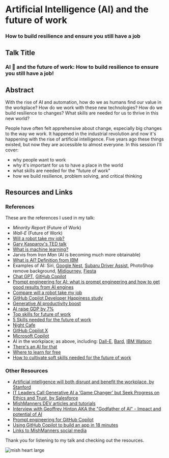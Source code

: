 # Artificial Intelligence (AI) and the future of work
### How to build resilience and ensure you still have a job

## Talk Title

### AI 🤖 and the future of work: How to build resilience to ensure you still have a job!

## Abstract

With the rise of AI and automation, how do we as humans find our value in the workplace? How do we work with these new technologies? How do we build resilience to changes? What skills are needed for us to thrive in this new world?

People have often felt apprehensive about change, especially big changes to the way we work. It happened in the industrial revolution and now it's happening with the rise of artificial intelligence. Five years ago these things existed, but now they are accessible to almost everyone. In this session I'll cover:

- why people want to work
- why it's important for us to have a place in the world
- what skills are needed for the "future of work"
- how we build resilience, problem solving, and critical thinking

## Resources and Links

### References

These are the references I used in my talk:

- _Minority Report_ (Future of Work)
- _Wall-E_ (Future of Work)
- [Will a robot take my job?](time.com/robots-jobs-machines-work)
- [Gary Kasparov's TED talk](https://www.ted.com/talks/garry_kasparov_don_t_fear_intelligent_machines_work_with_them?language=en)
- [What is machine learning?](https://www.javatpoint.com/types-of-machine-learning)
- Jarvis from _Iron Man_ (AI is becoming much more obtainable)
- [What is AI? Definition from IBM](https://www.ibm.com/cloud/learn/what-is-artificial-intelligence)
- Examples of AI: Siri, [Google Nest](https://thenextweb.com/news/google-nest-cam-ai-and-batteries), [Subaru Driver Assist](https://www.subaru.com.au/driver-monitoring-system), PhotoShop remove background, [Midjourney](https://www.midjourney.com/), [Fiesta](https://articlefiesta.com/)
- [Chat GPT](https://chat-gpt.org/), [GitHub Copilot](https://copilot.github.com/)
- [Prompt engineering for AI: what is prompt engineering and how to get good results from AI engines](https://dev.to/github/prompt-engineering-for-ai-what-is-prompt-engineering-and-how-to-get-good-results-from-ai-engines-5ch6)
- [Compare will a robot take my job](https://willrobotstakemyjob.com/)
- [GitHub Copilot Developer Happiness study](https://github.blog/2022-09-07-research-quantifying-github-copilots-impact-on-developer-productivity-and-happiness/)
- [Generative AI productivity boost](https://www.forbes.com/sites/brentdykes/2023/04/12/generative-ai-why-an-ai-enabled-workforce-is-a-productivity-game-changer)
- [AI raise GDP by 7%](https://www.goldmansachs.com/intelligence/pages/generative-ai-could-raise-global-gdp-by-7-percent.html)
- [Top skills for future of work](https://learning.linkedin.com/blog/top-skills/the-skills-companies-need-most-in-2020and-how-to-learn-them)
- [5 Skills needed for the future of work](https://dev.to/mishmanners/dont-let-the-robots-take-your-job-top-5-skills-needed-to-stay-employed-85e)
- [Night Cafe](https://creator.nightcafe.studio/studio)
- [GitHub Copilot X](https://github.blog/2023-03-22-github-copilot-x-the-ai-powered-developer-experience/)
- [Microsoft Copilot](https://blogs.microsoft.com/blog/2023/03/16/introducing-microsoft-365-copilot-your-copilot-for-work/)
- AI in the workplace; as above, including: [Dall-E](https://openai.com/product/dall-e-2), [Bard](https://ai.google/), [IBM Watson](https://www.ibm.com/watson)
- [There's an AI for that](https://theresanaiforthat.com/)
- [Where to learn for free](https://github.com/mishmanners/Free-Learning-Content)
- [How to cultivate soft skills needed for the future of work](https://dev.to/mishmanners/5-tips-to-future-proof-your-career-how-to-outsmart-automation-62h)

### Other Resources

- [Artificial intelligence will both disrupt and benefit the workplace, by Stanford](https://news.stanford.edu/2018/05/17/artificial-intelligence-workplace/)
- [IT Leaders Call Generative AI a ‘Game Changer’ but Seek Progress on Ethics and Trust, by Salesforce](https://www.salesforce.com/news/stories/generative-ai-research/)
- [MishManners DEV articles and tutorials](https://dev.to/mishmanners)
- [Interview with Geoffrey Hinton AKA the "Godfather of AI" - Impact and potential of AI](https://youtu.be/qpoRO378qRY)
- [Prompt engineering for GitHub Copilot](https://dev.to/github/a-beginners-guide-to-prompt-engineering-with-github-copilot-3ibp)
- [Using GitHub Copilot to build an app in 18 minutes](https://github.blog/2023-05-05-web-summit-rio-2023-building-an-app-in-18-minutes-with-github-copilot-x/)
- [Links to MishManners social media](https://mishmanners.info)

Thank you for listening to my talk and checking out the resources.

![mish heart large](https://user-images.githubusercontent.com/36594527/195619762-82827b2e-bfdd-49b6-b8df-5b9e15f4f044.png)
